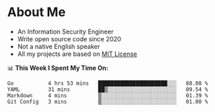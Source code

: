 # About Me

- An Information Security Engineer
- Write open source code since 2020
- Not a native English speaker
- All my projects are based on [MIT License](https://opensource.org/licenses/MIT)

📊 **This Week I Spent My Time On:**
<!--START_SECTION:waka-->
```text
Go           4 hrs 53 mins   ██████████████████████░░░   88.08 % 
YAML         31 mins         ██▒░░░░░░░░░░░░░░░░░░░░░░   09.54 % 
Markdown     4 mins          ▒░░░░░░░░░░░░░░░░░░░░░░░░   01.39 % 
Git Config   3 mins          ▒░░░░░░░░░░░░░░░░░░░░░░░░   01.00 % 
```
<!--END_SECTION:waka-->

